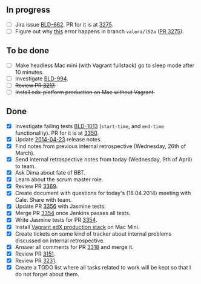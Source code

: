 ## In progress ##

- [ ] Jira issue [BLD-662](https://edx-wiki.atlassian.net/browse/BLD-662). PR for it is at [3275](https://github.com/edx/edx-platform/pull/3275).
- [ ] Figure out why [this](https://gist.github.com/valera-rozuvan/10283848) error happens in branch `valera/l52a` ([PR 3275](https://github.com/edx/edx-platform/pull/3275)).

## To be done ##

- [ ] Make headless Mac mini (with Vagrant fullstack) go to sleep mode after 10 minutes.
- [ ] Investigate [BLD-994](https://edx-wiki.atlassian.net/browse/BLD-994).
- [ ] ~~Review PR [3217](https://github.com/edx/edx-platform/pull/3217).~~
- [ ] ~~Install edx-platform production on Mac without Vagrant.~~

## Done ##

- [X] Investigate failing tests [BLD-1013](https://edx-wiki.atlassian.net/browse/BLD-1013) (`start-time`, and `end-time` functionality). PR for it is at [3350](https://github.com/edx/edx-platform/pull/3350).
- [X] Update [2014-04-23](https://edx-wiki.atlassian.net/wiki/pages/viewpage.action?spaceKey=ENG&title=Release+Page%3A+2014-04-23) release notes.
- [X] Find notes from previous internal retrospective (Wednesday, 26th of March).
- [X] Send internal retrospective notes from today (Wednesday, 9th of April) to team.
- [X] Ask Dima about fate of BBT.
- [X] Learn about the scrum master role.
- [X] Review PR [3369](https://github.com/edx/edx-platform/pull/3369).
- [X] Create document with questions for today's (18.04.2014) meeting with Cale. Share with team.
- [X] Update PR [3356](https://github.com/edx/edx-platform/pull/3356) with Jasmine tests.
- [X] Merge PR [3354](https://github.com/edx/edx-platform/pull/3354) once Jenkins passes all tests.
- [X] Write Jasmine tests for PR [3354](https://github.com/edx/edx-platform/pull/3354).
- [X] Install [Vagrant edX production stack](https://github.com/edx/configuration/wiki/edx-Production-stack--installation-using-Vagrant-Virtualbox) on Mac Mini.
- [X] Create tickets on some kind of tracker about internal problems discussed on internal retrospective.
- [X] Answer all comments for PR [3318](https://github.com/edx/edx-platform/pull/3318) and merge it.
- [X] Review PR [3151](https://github.com/edx/edx-platform/pull/3151).
- [X] Review PR [3231](https://github.com/edx/edx-platform/pull/3231).
- [X] Create a TODO list where all tasks related to work will be kept so that I do not forget about them.
